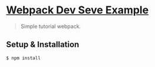 # [Webpack Dev Seve Example](https://github.com/wuttipongT/node.js-webpack-devserv)

> Simple tutorial webpack.

## Setup & Installation

```bash
$ npm install
```


